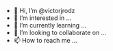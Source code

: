 - 👋 Hi, I’m @victorjrodz
- 👀 I’m interested in ...
- 🌱 I’m currently learning ...
- 💞️ I’m looking to collaborate on ...
- 📫 How to reach me ...

<!---
victorjrodz/victorjrodz is a ✨ special ✨ repository because its `README.md` (this file) appears on your GitHub profile.
You can click the Preview link to take a look at your changes.
--->
